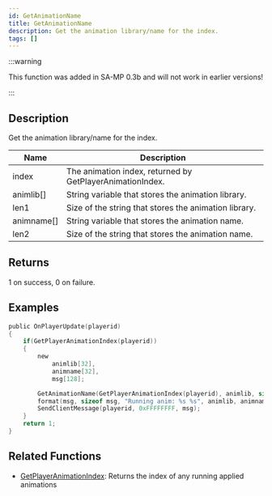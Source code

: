 ```yaml
---
id: GetAnimationName
title: GetAnimationName
description: Get the animation library/name for the index.
tags: []
---
```


:::warning

This function was added in SA-MP 0.3b and will not work in earlier versions!

:::

## Description

Get the animation library/name for the index.

| Name       | Description                                               |
| ---------- | --------------------------------------------------------- |
| index      | The animation index, returned by GetPlayerAnimationIndex. |
| animlib[]  | String variable that stores the animation library.        |
| len1       | Size of the string that stores the animation library.     |
| animname[] | String variable that stores the animation name.           |
| len2       | Size of the string that stores the animation name.        |

## Returns

1 on success, 0 on failure.

## Examples

```c
public OnPlayerUpdate(playerid)
{
    if(GetPlayerAnimationIndex(playerid))
    {
        new
            animlib[32],
            animname[32],
            msg[128];

        GetAnimationName(GetPlayerAnimationIndex(playerid), animlib, sizeof animlib, animname, sizeof animname);
        format(msg, sizeof msg, "Running anim: %s %s", animlib, animname);
        SendClientMessage(playerid, 0xFFFFFFFF, msg);
    }
    return 1;
}
```

## Related Functions

- [GetPlayerAnimationIndex](GetPlayerAnimationIndex): Returns the index of any running applied animations
